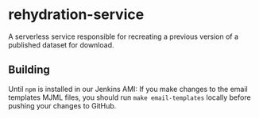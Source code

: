 # rehydration-service

A serverless service responsible for recreating a previous version of a published dataset for download.

## Building

Until `npm` is installed in our Jenkins AMI: If you make changes to the email templates MJML files, you should run
`make email-templates` locally before pushing your changes to GitHub.

